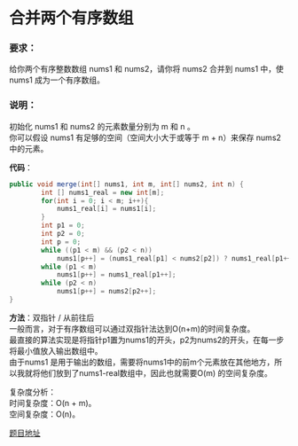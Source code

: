 # 合并两个有序数组
### 要求：  
给你两个有序整数数组 nums1 和 nums2，请你将 nums2 合并到 nums1 中，使 nums1 成为一个有序数组。  
  
### 说明：
初始化 nums1 和 nums2 的元素数量分别为 m 和 n 。  
你可以假设 nums1 有足够的空间（空间大小大于或等于 m + n）来保存 nums2 中的元素。  
  
  
**代码**：
```java
public void merge(int[] nums1, int m, int[] nums2, int n) {
        int [] nums1_real = new int[m];
        for(int i = 0; i < m; i++){
            nums1_real[i] = nums1[i];
        }
        int p1 = 0;
        int p2 = 0;
        int p = 0;
        while ((p1 < m) && (p2 < n))
            nums1[p++] = (nums1_real[p1] < nums2[p2]) ? nums1_real[p1++] : nums2[p2++];
        while (p1 < m)
            nums1[p++] = nums1_real[p1++];
        while (p2 < n)
            nums1[p++] = nums2[p2++];
}
```  
  
**方法**：双指针 / 从前往后  
一般而言，对于有序数组可以通过双指针法达到O(n+m)的时间复杂度。  
最直接的算法实现是将指针p1置为nums1的开头，p2为nums2的开头，在每一步将最小值放入输出数组中。  
由于nums1 是用于输出的数组，需要将nums1中的前m个元素放在其他地方，所以我就将他们放到了nums1-real数组中，因此也就需要O(m) 的空间复杂度。    
  
复杂度分析：  
时间复杂度：O(n + m)。  
空间复杂度：O(n)。    

[题目地址](https://leetcode-cn.com/problems/merge-sorted-array/)
